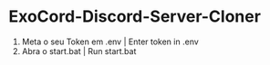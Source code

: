 # ExoCord-Discord-Server-Cloner

1. Meta o seu Token em .env | Enter token in .env 
2. Abra o start.bat | Run start.bat
